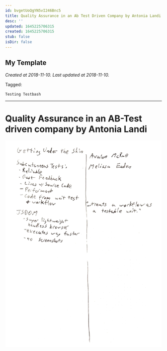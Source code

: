 ```yaml
---
id: bvgetUoQgYN5vI246Bnc5
title: Quality Assurance in an Ab Test Driven Company by Antonia Landi
desc: ''
updated: 1645225706315
created: 1645225706315
stub: false
isDir: false
---
```

My Template
---

_Created at 2018-11-10._
_Last updated at 2018-11-10._



Tagged: 
```
Testing Testbash
```


---

# Quality Assurance in an AB-Test driven company by Antonia Landi


![RB 2018-11-1012.jpg](assets/RB-2018-11-1012.jpg)

